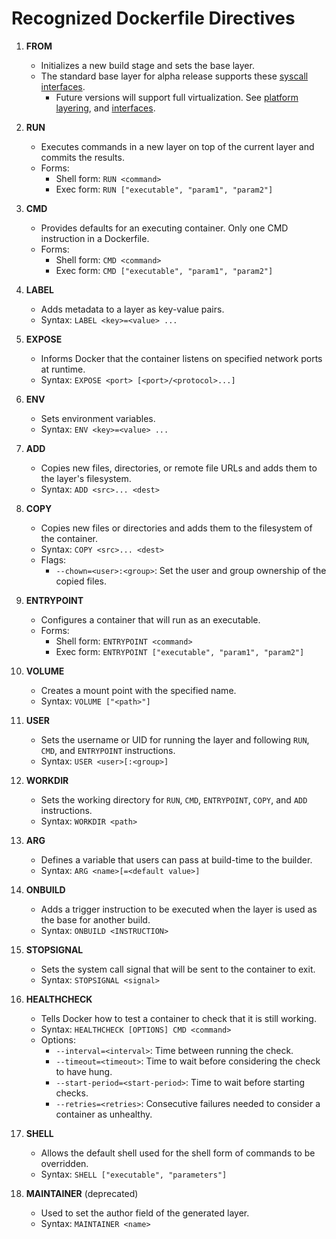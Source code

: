 # Recognized Dockerfile Directives

1. **FROM**
   - Initializes a new build stage and sets the base layer.
   - The standard base layer for alpha release supports these [syscall interfaces](https://github.com/arjunr2/WALI/blob/main/docs/support.md).
      - Future versions will support full virtualization. See [platform layering](https://github.com/dphilla/marcotte-wasm), and [interfaces](https://github.com/dphilla/wasm-libc).

2. **RUN**
   - Executes commands in a new layer on top of the current layer and commits the results.
   - Forms:
     - Shell form: `RUN <command>`
     - Exec form: `RUN ["executable", "param1", "param2"]`

3. **CMD**
   - Provides defaults for an executing container. Only one CMD instruction in a Dockerfile.
   - Forms:
     - Shell form: `CMD <command>`
     - Exec form: `CMD ["executable", "param1", "param2"]`

4. **LABEL**
   - Adds metadata to a layer as key-value pairs.
   - Syntax: `LABEL <key>=<value> ...`

5. **EXPOSE**
   - Informs Docker that the container listens on specified network ports at runtime.
   - Syntax: `EXPOSE <port> [<port>/<protocol>...]`

6. **ENV**
   - Sets environment variables.
   - Syntax: `ENV <key>=<value> ...`

7. **ADD**
   - Copies new files, directories, or remote file URLs and adds them to the layer's filesystem.
   - Syntax: `ADD <src>... <dest>`

8. **COPY**
   - Copies new files or directories and adds them to the filesystem of the container.
   - Syntax: `COPY <src>... <dest>`
   - Flags:
     - `--chown=<user>:<group>`: Set the user and group ownership of the copied files.

9. **ENTRYPOINT**
   - Configures a container that will run as an executable.
   - Forms:
     - Shell form: `ENTRYPOINT <command>`
     - Exec form: `ENTRYPOINT ["executable", "param1", "param2"]`

10. **VOLUME**
    - Creates a mount point with the specified name.
    - Syntax: `VOLUME ["<path>"]`

11. **USER**
    - Sets the username or UID for running the layer and following `RUN`, `CMD`, and `ENTRYPOINT` instructions.
    - Syntax: `USER <user>[:<group>]`

12. **WORKDIR**
    - Sets the working directory for `RUN`, `CMD`, `ENTRYPOINT`, `COPY`, and `ADD` instructions.
    - Syntax: `WORKDIR <path>`

13. **ARG**
    - Defines a variable that users can pass at build-time to the builder.
    - Syntax: `ARG <name>[=<default value>]`

14. **ONBUILD**
    - Adds a trigger instruction to be executed when the layer is used as the base for another build.
    - Syntax: `ONBUILD <INSTRUCTION>`

15. **STOPSIGNAL**
    - Sets the system call signal that will be sent to the container to exit.
    - Syntax: `STOPSIGNAL <signal>`

16. **HEALTHCHECK**
    - Tells Docker how to test a container to check that it is still working.
    - Syntax: `HEALTHCHECK [OPTIONS] CMD <command>`
    - Options:
      - `--interval=<interval>`: Time between running the check.
      - `--timeout=<timeout>`: Time to wait before considering the check to have hung.
      - `--start-period=<start-period>`: Time to wait before starting checks.
      - `--retries=<retries>`: Consecutive failures needed to consider a container as unhealthy.

17. **SHELL**
    - Allows the default shell used for the shell form of commands to be overridden.
    - Syntax: `SHELL ["executable", "parameters"]`

18. **MAINTAINER** (deprecated)
    - Used to set the author field of the generated layer.
    - Syntax: `MAINTAINER <name>`

